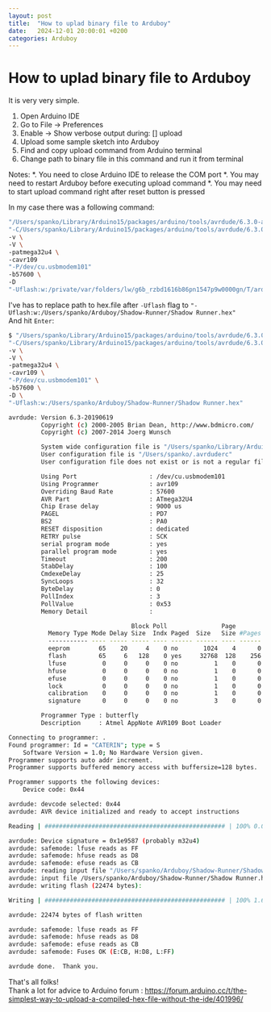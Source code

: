 ```yaml
---
layout: post
title:  "How to uplad binary file to Arduboy"
date:   2024-12-01 20:00:01 +0200
categories: Arduboy
---
```

# How to uplad binary file to Arduboy

It is very very simple.

1. Open Arduino IDE 
2. Go to File -> Preferences
3. Enable -> Show verbose output during: [] upload
4. Upload some sample sketch into Arduboy
5. Find and copy upload command from Arduino terminal
6. Change path to binary file in this command and run it from terminal

Notes:
*. You need to close Arduino IDE to release the COM port
*. You may need to restart Arduboy before executing upload command
*. You may need to start upload command right after reset button is pressed

In my case there was a following command:
```bash
"/Users/spanko/Library/Arduino15/packages/arduino/tools/avrdude/6.3.0-arduino17/bin/avrdude" \
"-C/Users/spanko/Library/Arduino15/packages/arduino/tools/avrdude/6.3.0-arduino17/etc/avrdude.conf" \
-v \
-V \
-patmega32u4 \
-cavr109
"-P/dev/cu.usbmodem101" 
-b57600 \
-D
"-Uflash:w:/private/var/folders/lw/g6b_rzbd1616b86pn1547p9w0000gn/T/arduino/sketches/EB6F26627ADC17C2831534A5E05EC8DB/barcode-boy.ino.hex:i"
```

I've has to replace path to hex.file after `-Uflash` flag to `"-Uflash:w:/Users/spanko/Arduboy/Shadow-Runner/Shadow Runner.hex"`  
And hit `Enter`:  
```bash
$ "/Users/spanko/Library/Arduino15/packages/arduino/tools/avrdude/6.3.0-arduino17/bin/avrdude" \
"-C/Users/spanko/Library/Arduino15/packages/arduino/tools/avrdude/6.3.0-arduino17/etc/avrdude.conf" \
-v \
-V \
-patmega32u4 \
-cavr109 \
"-P/dev/cu.usbmodem101" \
-b57600 \
-D \
"-Uflash:w:/Users/spanko/Arduboy/Shadow-Runner/Shadow Runner.hex"

avrdude: Version 6.3-20190619
         Copyright (c) 2000-2005 Brian Dean, http://www.bdmicro.com/
         Copyright (c) 2007-2014 Joerg Wunsch

         System wide configuration file is "/Users/spanko/Library/Arduino15/packages/arduino/tools/avrdude/6.3.0-arduino17/etc/avrdude.conf"
         User configuration file is "/Users/spanko/.avrduderc"
         User configuration file does not exist or is not a regular file, skipping

         Using Port                    : /dev/cu.usbmodem101
         Using Programmer              : avr109
         Overriding Baud Rate          : 57600
         AVR Part                      : ATmega32U4
         Chip Erase delay              : 9000 us
         PAGEL                         : PD7
         BS2                           : PA0
         RESET disposition             : dedicated
         RETRY pulse                   : SCK
         serial program mode           : yes
         parallel program mode         : yes
         Timeout                       : 200
         StabDelay                     : 100
         CmdexeDelay                   : 25
         SyncLoops                     : 32
         ByteDelay                     : 0
         PollIndex                     : 3
         PollValue                     : 0x53
         Memory Detail                 :

                                  Block Poll               Page                       Polled
           Memory Type Mode Delay Size  Indx Paged  Size   Size #Pages MinW  MaxW   ReadBack
           ----------- ---- ----- ----- ---- ------ ------ ---- ------ ----- ----- ---------
           eeprom        65    20     4    0 no       1024    4      0  9000  9000 0x00 0x00
           flash         65     6   128    0 yes     32768  128    256  4500  4500 0x00 0x00
           lfuse          0     0     0    0 no          1    0      0  9000  9000 0x00 0x00
           hfuse          0     0     0    0 no          1    0      0  9000  9000 0x00 0x00
           efuse          0     0     0    0 no          1    0      0  9000  9000 0x00 0x00
           lock           0     0     0    0 no          1    0      0  9000  9000 0x00 0x00
           calibration    0     0     0    0 no          1    0      0     0     0 0x00 0x00
           signature      0     0     0    0 no          3    0      0     0     0 0x00 0x00

         Programmer Type : butterfly
         Description     : Atmel AppNote AVR109 Boot Loader

Connecting to programmer: .
Found programmer: Id = "CATERIN"; type = S
    Software Version = 1.0; No Hardware Version given.
Programmer supports auto addr increment.
Programmer supports buffered memory access with buffersize=128 bytes.

Programmer supports the following devices:
    Device code: 0x44

avrdude: devcode selected: 0x44
avrdude: AVR device initialized and ready to accept instructions

Reading | ################################################## | 100% 0.00s

avrdude: Device signature = 0x1e9587 (probably m32u4)
avrdude: safemode: lfuse reads as FF
avrdude: safemode: hfuse reads as D8
avrdude: safemode: efuse reads as CB
avrdude: reading input file "/Users/spanko/Arduboy/Shadow-Runner/Shadow Runner.hex"
avrdude: input file /Users/spanko/Arduboy/Shadow-Runner/Shadow Runner.hex auto detected as Intel Hex
avrdude: writing flash (22474 bytes):

Writing | ################################################## | 100% 1.69s

avrdude: 22474 bytes of flash written

avrdude: safemode: lfuse reads as FF
avrdude: safemode: hfuse reads as D8
avrdude: safemode: efuse reads as CB
avrdude: safemode: Fuses OK (E:CB, H:D8, L:FF)

avrdude done.  Thank you.
```

That's all folks!  
Thank a lot for advice to Arduino forum : <https://forum.arduino.cc/t/the-simplest-way-to-upload-a-compiled-hex-file-without-the-ide/401996/>
